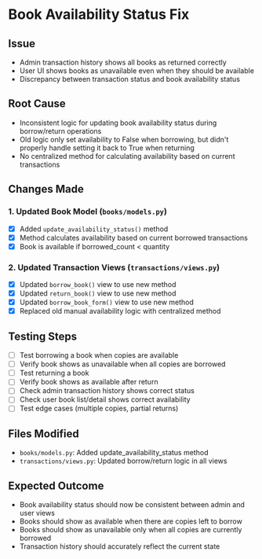 # Book Availability Status Fix

## Issue
- Admin transaction history shows all books as returned correctly
- User UI shows books as unavailable even when they should be available
- Discrepancy between transaction status and book availability status

## Root Cause
- Inconsistent logic for updating book availability status during borrow/return operations
- Old logic only set availability to False when borrowing, but didn't properly handle setting it back to True when returning
- No centralized method for calculating availability based on current transactions

## Changes Made

### 1. Updated Book Model (`books/models.py`)
- [x] Added `update_availability_status()` method
- [x] Method calculates availability based on current borrowed transactions
- [x] Book is available if borrowed_count < quantity

### 2. Updated Transaction Views (`transactions/views.py`)
- [x] Updated `borrow_book()` view to use new method
- [x] Updated `return_book()` view to use new method
- [x] Updated `borrow_book_form()` view to use new method
- [x] Replaced old manual availability logic with centralized method

## Testing Steps
- [ ] Test borrowing a book when copies are available
- [ ] Verify book shows as unavailable when all copies are borrowed
- [ ] Test returning a book
- [ ] Verify book shows as available after return
- [ ] Check admin transaction history shows correct status
- [ ] Check user book list/detail shows correct availability
- [ ] Test edge cases (multiple copies, partial returns)

## Files Modified
- `books/models.py`: Added update_availability_status method
- `transactions/views.py`: Updated borrow/return logic in all views

## Expected Outcome
- Book availability status should now be consistent between admin and user views
- Books should show as available when there are copies left to borrow
- Books should show as unavailable only when all copies are currently borrowed
- Transaction history should accurately reflect the current state
